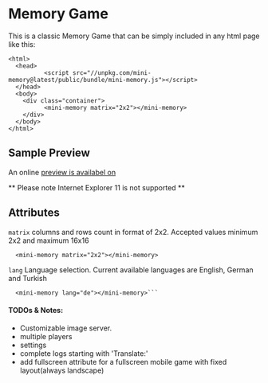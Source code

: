 # Memory Game

This is a classic Memory Game that can be simply included in any html page like this:

    <html>
      <head>
        	  <script src="//unpkg.com/mini-memory@latest/public/bundle/mini-memory.js"></script>
      </head>
      <body>
        <div class="container">
              <mini-memory matrix="2x2"></mini-memory>
        </div>
      </body>
    </html>

## Sample Preview

An online [preview is availabel on][sample-preview]


** Please note Internet Explorer 11 is not supported **

## Attributes

`matrix` columns and rows count in format of 2x2. Accepted values minimum 2x2 and maximum 16x16

      <mini-memory matrix="2x2"></mini-memory>

`lang` Language selection. Current available languages are English, German and Turkish

      <mini-memory lang="de"></mini-memory>```


#### TODOs & Notes:

- Customizable image server.
- multiple players
- settings
- complete logs starting with 'Translate:'
- add fullscreen attribute for a fullscreen mobile game with fixed layout(always landscape)

[sample-preview]: http://www.emresakarya.com/mini-memory

